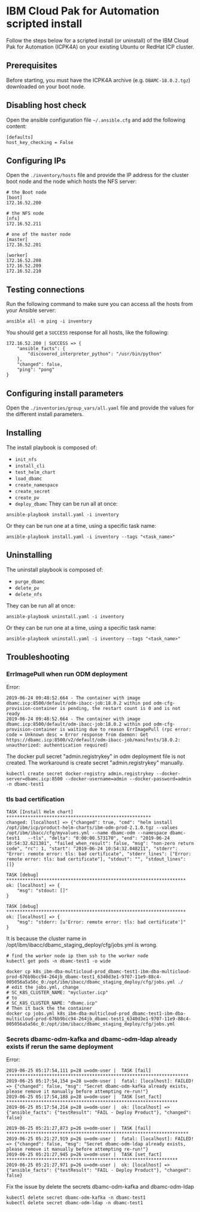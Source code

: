# IBM Cloud Pak for Automation scripted install
Follow the steps below for a scripted install (or uninstall) of the IBM Cloud Pak for Automation (ICPK4A) on your existing Ubuntu or RedHat ICP cluster.

## Prerequisites
Before starting, you must have the ICPK4A archive (e.g. `DBAMC-18.0.2.tgz`) downloaded on your boot node.

## Disabling host check
Open the ansible configuration file `~/.ansible.cfg` and add the following content:
```
[defaults]
host_key_checking = False
```

## Configuring IPs
Open the `./inventory/hosts` file and
provide the IP address for the cluster boot node and the node which hosts the NFS server:
```
# the Boot node
[boot]
172.16.52.200

# the NFS node
[nfs]
172.16.52.211

# one of the master node
[master]
172.16.52.201

[worker]
172.16.52.208
172.16.52.209
172.16.52.210
```
## Testing connections
Run the following command to make sure you can access all the hosts from your Ansible server:
```
ansible all -m ping -i inventory
```
You should get a `SUCCESS` response for all hosts, like the following:
```
172.16.52.200 | SUCCESS => {
    "ansible_facts": {
        "discovered_interpreter_python": "/usr/bin/python"
    },
    "changed": false,
    "ping": "pong"
}
```

## Configuring install parameters
Open the `./inventories/group_vars/all.yaml` file and provide the values for the different install parameters.


## Installing
The install playbook is composed of: 
- `init_nfs`
- `install_cli`
- `test_helm_chart`
- `load_dbamc`
- `create_namespace`
- `create_secret`
- `create_pv`
- `deploy_dbamc`
They can be run all at once:
```
ansible-playbook install.yaml -i inventory
```
Or they can be run one at a time, using a specific task name:
```
ansible-playbook install.yaml -i inventory --tags "<task_name>"
```

## Uninstalling
The uninstall playbook is composed of: 
- `purge_dbamc`
- `delete_pv`
- `delete_nfs`

They can be run all at once:
```
ansible-playbook uninstall.yaml -i inventory
```
Or they can be run one at a time, using a specific task name:
```
ansible-playbook uninstall.yaml -i inventory --tags "<task_name>"
```
## Troubleshooting

### ErrImagePull when run ODM deployment
Error:
```
2019-06-24 09:48:52.664 - The container with image dbamc.icp:8500/default/odm-ibacc-job:18.0.2 within pod odm-cfg-provision-container is pending, the restart count is 0 and is not ready
2019-06-24 09:48:52.664 - The container with image dbamc.icp:8500/default/odm-ibacc-job:18.0.2 within pod odm-cfg-provision-container is waiting due to reason ErrImagePull (rpc error: code = Unknown desc = Error response from daemon: Get https://dbamc.icp:8500/v2/default/odm-ibacc-job/manifests/18.0.2: unauthorized: authentication required)
```
The docker pull secret "admin.registrykey" in odm deployment file is not created.
The workaround is create secret "admin.registrykey" manually.
```
kubectl create secret docker-registry admin.registrykey --docker-server=dbamc.icp:8500 --docker-username=admin --docker-password=admin -n dbamc-test1
```

### tls bad certification
```
TASK [Install Helm chart] ******************************************************
changed: [localhost] => {"changed": true, "cmd": "helm install /opt/ibm/icp/product-helm-charts/ibm-odm-prod-2.1.0.tgz --values /opt/ibm/ibacc/cfg/myvalues.yml --name dbamc-odm --namespace dbamc-test1   --tls", "delta": "0:00:00.573170", "end": "2019-06-24 10:54:32.621381", "failed_when_result": false, "msg": "non-zero return code", "rc": 1, "start": "2019-06-24 10:54:32.048211", "stderr": "Error: remote error: tls: bad certificate", "stderr_lines": ["Error: remote error: tls: bad certificate"], "stdout": "", "stdout_lines": []}

TASK [debug] *******************************************************************
ok: [localhost] => {
    "msg": "stdout: []"
}

TASK [debug] *******************************************************************
ok: [localhost] => {
    "msg": "stderr: [u'Error: remote error: tls: bad certificate']"
}
```

It is because the cluster name in /opt/ibm/ibacc/dbamc_staging_deploy/cfg/jobs.yml is wrong.
```
# find the worker node ip then ssh to the worker node
kubectl get pods -n dbamc-test1 -o wide

docker cp k8s_ibm-dba-multicloud-prod_dbamc-test1-ibm-dba-multicloud-prod-676b9bcc94-264jb_dbamc-test1_6340d3e1-9707-11e9-88c4-005056a5a56c_0:/opt/ibm/ibacc/dbamc_staging_deploy/cfg/jobs.yml ./
# edit the jobs.yml, change
# SC_K8S_CLUSTER_NAME: "mycluster.icp"
# to 
# SC_K8S_CLUSTER_NAME: "dbamc.icp"
# Then it back the the container
docker cp jobs.yml k8s_ibm-dba-multicloud-prod_dbamc-test1-ibm-dba-multicloud-prod-676b9bcc94-264jb_dbamc-test1_6340d3e1-9707-11e9-88c4-005056a5a56c_0:/opt/ibm/ibacc/dbamc_staging_deploy/cfg/jobs.yml
```

### Secrets dbamc-odm-kafka and dbamc-odm-ldap already exists if rerun the same deployment
Error:
```
2019-06-25 05:17:54,111 p=28 u=odm-user |  TASK [fail] ********************************************************************
2019-06-25 05:17:54,154 p=28 u=odm-user |  fatal: [localhost]: FAILED! => {"changed": false, "msg": "Secret dbamc-odm-kafka already exists, please remove it manually before attempting re-run!"}
2019-06-25 05:17:54,188 p=28 u=odm-user |  TASK [set_fact] ****************************************************************
2019-06-25 05:17:54,214 p=28 u=odm-user |  ok: [localhost] => {"ansible_facts": {"testResult": "FAIL - Deploy Product"}, "changed": false}

2019-06-25 05:21:27,873 p=26 u=odm-user |  TASK [fail] ********************************************************************
2019-06-25 05:21:27,919 p=26 u=odm-user |  fatal: [localhost]: FAILED! => {"changed": false, "msg": "Secret dbamc-odm-ldap already exists, please remove it manually before attempting re-run!"}
2019-06-25 05:21:27,945 p=26 u=odm-user |  TASK [set_fact] ****************************************************************
2019-06-25 05:21:27,971 p=26 u=odm-user |  ok: [localhost] => {"ansible_facts": {"testResult": "FAIL - Deploy Product"}, "changed": false}
```

Fix the issue  by delete the secrets dbamc-odm-kafka and dbamc-odm-ldap
```
kubectl delete secret dbamc-odm-kafka -n dbamc-test1
kubectl delete secret dbamc-odm-ldap -n dbamc-test1
```